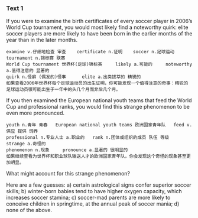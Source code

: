 ### Text 1

If you were to examine the birth certificates of every soccer player in 2006’s World Cup tournament, you would most likely find a noteworthy quirk: elite soccer players are more likely to have been born in the earlier months of the year than in the later months. 

```
examine v.仔细地检查 审查	  certificate n.证明	  soccer n.足球运动   tournament n.锦标赛 联赛
World Cup tournament 世界杯(足球)锦标赛	  	likely a.可能的	 noteworthy a.值得注意的 显著的  
quirk n.怪癖 (偶发的)怪事		elite a.出类拔萃的 精锐的
如果查看2006年世界杯每个足球运动员的出生证明，你可能发现一个值得注意的奇事：精锐的足球运动员很可能出生于一年中的头几个月而非后几个月。
```



If you then examined the European national youth teams that feed the World Cup and professional ranks, you would find this strange phenomenon to be even more pronounced.

```
youth n.青年 青春	European national youth teams 欧洲国家青年队 	feed v.供应 提供 饲养
professional n.专业人士 a.职业的	rank n.团体或组织的成员 队伍 等级	strange a.奇怪的	
phenomenon n.现象		pronounce a.显著的 很明显的
如果继续查看为世界杯和职业球队输送人才的欧洲国家青年队，你会发现这个奇怪的现象甚至更加明显。
```



What might account for this strange phenomenon? 



Here are a few guesses: a) certain astrological signs confer superior soccer skills; b) winter-born babies tend to have higher oxygen capacity, which increases soccer stamina; c) soccer-mad parents are more likely to conceive children in springtime, at the annual peak of soccer mania; d) none of the above.



